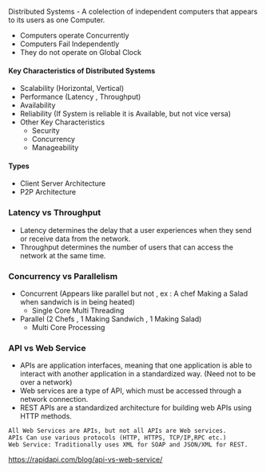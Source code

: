 Distributed Systems - A colelection of independent computers that appears to its users as one Computer.
 - Computers operate Concurrently
 - Computers Fail Independently
 - They do not operate on Global Clock

 #### Key Characteristics of Distributed Systems
- Scalability (Horizontal, Vertical)
- Performance (Latency , Throughput)
- Availability
- Reliability (If System is reliable it is Available, but not vice versa)
- Other Key Characteristics
    - Security
    - Concurrency
    - Manageability

#### Types
- Client Server Architecture
- P2P Architecture

### Latency vs Throughput

- Latency determines the delay that a user experiences when they send or receive data from the network.
- Throughput determines the number of users that can access the network at the same time.


### Concurrency vs Parallelism

- Concurrent (Appears like parallel but not , ex : A chef Making a Salad  when  sandwich is in being heated)
    - Single Core Multi Threading
- Parallel (2 Chefs , 1 Making Sandwich , 1 Making Salad)
    - Multi Core Processing

### API vs Web Service

- APIs are application interfaces, meaning that one application is able to interact with another application in a standardized way. (Need not to be over a network)
- Web services are a type of API, which must be accessed through a network connection.
- REST APIs are a standardized architecture for building web APIs using HTTP methods.

```
All Web Services are APIs, but not all APIs are Web services.
APIs Can use various protocols (HTTP, HTTPS, TCP/IP,RPC etc.)
Web Service: Traditionally uses XML for SOAP and JSON/XML for REST.
```

https://rapidapi.com/blog/api-vs-web-service/